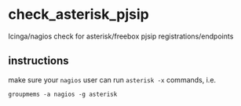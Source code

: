 # check_asterisk_pjsip
Icinga/nagios check for asterisk/freebox pjsip registrations/endpoints

## instructions

make sure your `nagios` user can run `asterisk -x` commands, i.e.
```
groupmems -a nagios -g asterisk
```

